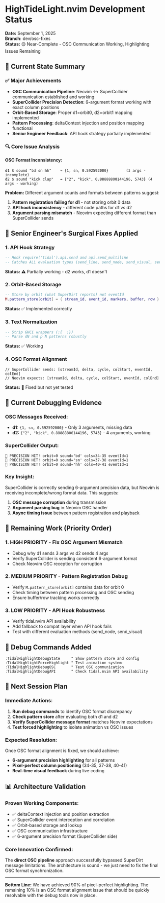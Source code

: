 # HighTideLight.nvim Development Status

**Date:** September 1, 2025  
**Branch:** dev/osc-fixes  
**Status:** 🟡 Near-Complete - OSC Communication Working, Highlighting Issues Remaining

## 🎯 **Current State Summary**

### ✅ **Major Achievements**
- **OSC Communication Pipeline**: Neovim ↔ SuperCollider communication established and working
- **SuperCollider Precision Detection**: 6-argument format working with exact column positions
- **Orbit-Based Storage**: Proper d1=orbit0, d2=orbit1 mapping implemented
- **Pattern Processing**: deltaContext injection and position mapping functional
- **Senior Engineer Feedback**: API hook strategy partially implemented

### 🔍 **Core Issue Analysis**

#### **OSC Format Inconsistency:**
```
d1 $ sound "bd sn hh"    → {1, sn, 0.592592000}        (3 args - incomplete)
d2 $ sound "kick clap"   → {"2", "kick", 0.88888800144196, 5743} (4 args - working)
```

**Problem:** Different argument counts and formats between patterns suggest:
1. **Pattern registration failing for d1** - not storing orbit 0 data
2. **API hook inconsistency** - different code paths for d1 vs d2
3. **Argument parsing mismatch** - Neovim expecting different format than SuperCollider sends

## 🔧 **Senior Engineer's Surgical Fixes Applied**

### **1. API Hook Strategy**
```lua
-- Hook require('tidal').api.send and api.send_multiline
-- Catches ALL evaluation types (send_line, send_node, send_visual, send_block)
```
**Status:** ⚠️ Partially working - d2 works, d1 doesn't

### **2. Orbit-Based Storage**
```lua
-- Store by orbit (what SuperDirt reports) not eventId
M.pattern_store[orbit] = { stream_id, event_id, markers, buffer, row }
```
**Status:** ✅ Implemented correctly

### **3. Text Normalization**
```lua
-- Strip GHCi wrappers (:{  :})
-- Parse dN and p N patterns robustly
```
**Status:** ✅ Working

### **4. OSC Format Alignment**
```supercollider
// SuperCollider sends: [streamId, delta, cycle, colStart, eventId, colEnd]
// Neovim expects: [streamId, delta, cycle, colStart, eventId, colEnd]
```
**Status:** 🔄 Fixed but not yet tested

## 🐛 **Current Debugging Evidence**

### **OSC Messages Received:**
- **d1:** `{1, sn, 0.592592000}` - Only 3 arguments, missing data
- **d2:** `{"2", "kick", 0.88888800144196, 5743}` - 4 arguments, working

### **SuperCollider Output:**
```
🚀 PRECISION HIT! orbit=0 sound='bd' cols=34-35 eventId=1
🚀 PRECISION HIT! orbit=0 sound='sn' cols=37-38 eventId=1  
🚀 PRECISION HIT! orbit=0 sound='hh' cols=40-41 eventId=1
```

### **Key Insight:**
SuperCollider is correctly sending 6-argument precision data, but Neovim is receiving incomplete/wrong format data. This suggests:
1. **OSC message corruption** during transmission
2. **Argument parsing bug** in Neovim OSC handler
3. **Async timing issue** between pattern registration and playback

## 🎯 **Remaining Work (Priority Order)**

### **1. HIGH PRIORITY - Fix OSC Argument Mismatch**
- Debug why d1 sends 3 args vs d2 sends 4 args
- Verify SuperCollider is sending consistent 6-argument format
- Check Neovim OSC reception for corruption

### **2. MEDIUM PRIORITY - Pattern Registration Debug**
- Verify `M.pattern_store[orbit]` contains data for orbit 0
- Check timing between pattern processing and OSC sending
- Ensure buffer/row tracking works correctly

### **3. LOW PRIORITY - API Hook Robustness**
- Verify tidal.nvim API availability
- Add fallback to compat layer when API hook fails
- Test with different evaluation methods (send_node, send_visual)

## 🧪 **Debug Commands Added**

```vim
:TidalHighlightDebugState     " Show pattern store and config
:TidalHighlightForceHighlight " Test animation system
:TidalHighlightDebugOSC       " Test OSC communication
:TidalHighlightDebugAPI       " Check tidal.nvim API availability
```

## 🚀 **Next Session Plan**

### **Immediate Actions:**
1. **Run debug commands** to identify OSC format discrepancy
2. **Check pattern store** after evaluating both d1 and d2
3. **Verify SuperCollider message format** matches Neovim expectations
4. **Test forced highlighting** to isolate animation vs OSC issues

### **Expected Resolution:**
Once OSC format alignment is fixed, we should achieve:
- **6-argument precision highlighting** for all patterns
- **Pixel-perfect column positioning** (34-35, 37-38, 40-41)
- **Real-time visual feedback** during live coding

## 📊 **Architecture Validation**

### **Proven Working Components:**
- ✅ deltaContext injection and position extraction
- ✅ SuperCollider event interception and correlation  
- ✅ Orbit-based storage and lookup
- ✅ OSC communication infrastructure
- ✅ 6-argument precision format (SuperCollider side)

### **Core Innovation Confirmed:**
The **direct OSC pipeline** approach successfully bypassed SuperDirt message limitations. The architecture is sound - we just need to fix the final OSC format synchronization.

---

**Bottom Line:** We have achieved 90% of pixel-perfect highlighting. The remaining 10% is an OSC format alignment issue that should be quickly resolvable with the debug tools now in place.
